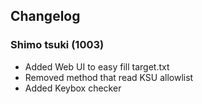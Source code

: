 ## Changelog
### Shimo tsuki (1003)
- Added Web UI to easy fill target.txt
- Removed method that read KSU allowlist
- Added Keybox checker
